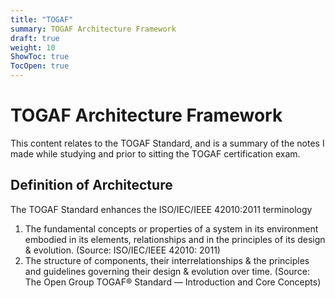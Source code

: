 ```yaml
---
title: "TOGAF"
summary: TOGAF Architecture Framework
draft: true
weight: 10
ShowToc: true
TocOpen: true
---
```


# TOGAF Architecture Framework

This content relates to the TOGAF Standard, and is a summary of the notes I made while studying and prior to sitting the TOGAF certification exam.

## Definition of Architecture
 The TOGAF Standard enhances the ISO/IEC/IEEE 42010:2011 terminology
1. The fundamental concepts or properties of a
system in its environment embodied in its elements,
relationships and in the principles of its design &
evolution.
(Source: ISO/IEC/IEEE 42010: 2011)
2. The structure of components, their
interrelationships & the principles and guidelines
governing their design & evolution over time.
(Source: The Open Group TOGAF® Standard —
Introduction and Core Concepts)






